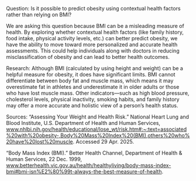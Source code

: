 Question:
Is it possible to predict obesity using contextual health factors rather than relying on BMI?

We are asking this question because BMI can be a misleading measure of health. By exploring whether contextual health factors (like family history, food intake, physical activity levels, etc.) can better predict obesity, we have the ability to move toward more personalized and accurate health assessments. This could help individuals along with doctors in reducing misclassification of obesity and can lead to better health outcomes. 

Research:
Although BMI (calculated by using height and weight) can be a helpful measure for obesity, it does have significant limits. BMI cannot differentiate between body fat and muscle mass, which means it may overestimate fat in athletes and underestimate it in older adults or those who have lost muscle mass. Other indicators—such as high blood pressure, cholesterol levels, physical inactivity, smoking habits, and family history may offer a more accurate and holistic view of a person’s health status.

Sources:
“Assessing Your Weight and Health Risk.” National Heart Lung and Blood Institute, U.S. Department of Health and Human Services, www.nhlbi.nih.gov/health/educational/lose_wt/risk.htm#:~:text=associated%20with%20obesity-,Body%20Mass%20Index%20(BMI),others%20who%20have%20lost%20muscle. Accessed 29 Apr. 2025. 

“Body Mass Index (BMI).” Better Health Channel, Department of Health & Human Services, 22 Dec. 1999, www.betterhealth.vic.gov.au/health/healthyliving/body-mass-index-bmi#bmi-isn%E2%80%99t-always-the-best-measure-of-health. 


